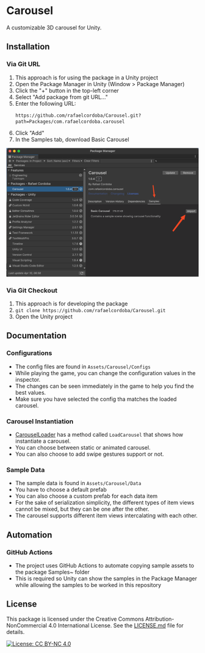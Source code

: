 # Carousel

A customizable 3D carousel for Unity.

## Installation

### Via Git URL

1. This approach is for using the package in a Unity project
2. Open the Package Manager in Unity (Window > Package Manager)
2. Click the "+" button in the top-left corner
3. Select "Add package from git URL..."
4. Enter the following URL:
   ```
   https://github.com/rafaelcordoba/Carousel.git?path=Packages/com.rafaelcordoba.carousel
   ```
5. Click "Add"
6. In the Samples tab, download Basic Carousel

![Package Manager](Documentation/package-manager.png)

### Via Git Checkout

1. This approach is for developing the package
2. `git clone https://github.com/rafaelcordoba/Carousel.git`
3. Open the Unity project

## Documentation

### Configurations
- The config files are found in `Assets/Carousel/Configs`
- While playing the game, you can change the configuration values in the inspector.
- The changes can be seen immediately in the game to help you find the best values.
- Make sure you have selected the config tha matches the loaded carousel.

### Carousel Instantiation
- [CarouselLoader](https://github.com/rafaelcordoba/Carousel/blob/master/Assets/Carousel/Scripts/CarouselLoader.cs) has a method called `LoadCarousel` that shows how instantiate a carousel.
- You can choose between static or animated carousel.
- You can also choose to add swipe gestures support or not.

### Sample Data
- The sample data is found in `Assets/Carousel/Data`
- You have to choose a default prefab
- You can also choose a custom prefab for each data item
- For the sake of serialization simplicity, the different types of item views cannot be mixed, but they can be one after the other.
- The carousel supports different item views intercalating with each other.

## Automation
### GitHub Actions
- The project uses GitHub Actions to automate copying sample assets to the package Samples~ folder
- This is required so Unity can show the samples in the Package Manager while allowing the samples to be worked in this repository

## License

This package is licensed under the Creative Commons Attribution-NonCommercial 4.0 International License. See the [LICENSE.md](LICENSE.md) file for details.

[![License: CC BY-NC 4.0](https://img.shields.io/badge/License-CC%20BY--NC%204.0-lightgrey.svg)](https://creativecommons.org/licenses/by-nc/4.0/) 